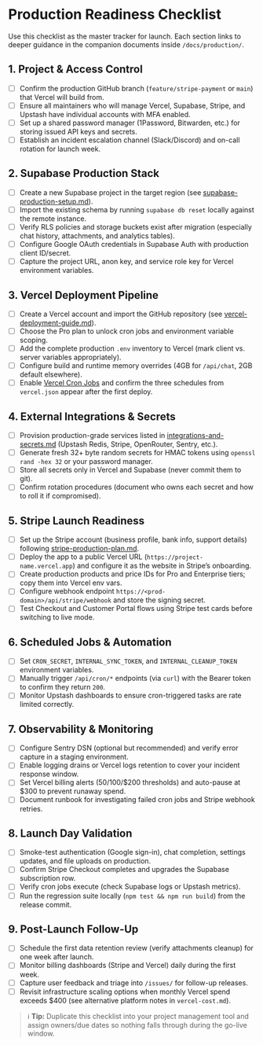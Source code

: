 # Production Readiness Checklist

Use this checklist as the master tracker for launch. Each section links to deeper guidance in the companion documents inside `/docs/production/`.

## 1. Project & Access Control

- [ ] Confirm the production GitHub branch (`feature/stripe-payment` or `main`) that Vercel will build from.
- [ ] Ensure all maintainers who will manage Vercel, Supabase, Stripe, and Upstash have individual accounts with MFA enabled.
- [ ] Set up a shared password manager (1Password, Bitwarden, etc.) for storing issued API keys and secrets.
- [ ] Establish an incident escalation channel (Slack/Discord) and on-call rotation for launch week.

## 2. Supabase Production Stack

- [ ] Create a new Supabase project in the target region (see [supabase-production-setup.md](./supabase-production-setup.md)).
- [ ] Import the existing schema by running `supabase db reset` locally against the remote instance.
- [ ] Verify RLS policies and storage buckets exist after migration (especially chat history, attachments, and analytics tables).
- [ ] Configure Google OAuth credentials in Supabase Auth with production client ID/secret.
- [ ] Capture the project URL, anon key, and service role key for Vercel environment variables.

## 3. Vercel Deployment Pipeline

- [ ] Create a Vercel account and import the GitHub repository (see [vercel-deployment-guide.md](./vercel-deployment-guide.md)).
- [ ] Choose the Pro plan to unlock cron jobs and environment variable scoping.
- [ ] Add the complete production `.env` inventory to Vercel (mark client vs. server variables appropriately).
- [ ] Configure build and runtime memory overrides (4GB for `/api/chat`, 2GB default elsewhere).
- [ ] Enable [Vercel Cron Jobs](https://vercel.com/docs/cron-jobs) and confirm the three schedules from `vercel.json` appear after the first deploy.

## 4. External Integrations & Secrets

- [ ] Provision production-grade services listed in [integrations-and-secrets.md](./integrations-and-secrets.md) (Upstash Redis, Stripe, OpenRouter, Sentry, etc.).
- [ ] Generate fresh 32+ byte random secrets for HMAC tokens using `openssl rand -hex 32` or your password manager.
- [ ] Store all secrets only in Vercel and Supabase (never commit them to git).
- [ ] Confirm rotation procedures (document who owns each secret and how to roll it if compromised).

## 5. Stripe Launch Readiness

- [ ] Set up the Stripe account (business profile, bank info, support details) following [stripe-production-plan.md](./stripe-production-plan.md).
- [ ] Deploy the app to a public Vercel URL (`https://project-name.vercel.app`) and configure it as the website in Stripe’s onboarding.
- [ ] Create production products and price IDs for Pro and Enterprise tiers; copy them into Vercel env vars.
- [ ] Configure webhook endpoint `https://<prod-domain>/api/stripe/webhook` and store the signing secret.
- [ ] Test Checkout and Customer Portal flows using Stripe test cards before switching to live mode.

## 6. Scheduled Jobs & Automation

- [ ] Set `CRON_SECRET`, `INTERNAL_SYNC_TOKEN`, and `INTERNAL_CLEANUP_TOKEN` environment variables.
- [ ] Manually trigger `/api/cron/*` endpoints (via `curl`) with the Bearer token to confirm they return `200`.
- [ ] Monitor Upstash dashboards to ensure cron-triggered tasks are rate limited correctly.

## 7. Observability & Monitoring

- [ ] Configure Sentry DSN (optional but recommended) and verify error capture in a staging environment.
- [ ] Enable logging drains or Vercel logs retention to cover your incident response window.
- [ ] Set Vercel billing alerts ($50/$100/$200 thresholds) and auto-pause at $300 to prevent runaway spend.
- [ ] Document runbook for investigating failed cron jobs and Stripe webhook retries.

## 8. Launch Day Validation

- [ ] Smoke-test authentication (Google sign-in), chat completion, settings updates, and file uploads on production.
- [ ] Confirm Stripe Checkout completes and upgrades the Supabase subscription row.
- [ ] Verify cron jobs execute (check Supabase logs or Upstash metrics).
- [ ] Run the regression suite locally (`npm test && npm run build`) from the release commit.

## 9. Post-Launch Follow-Up

- [ ] Schedule the first data retention review (verify attachments cleanup) for one week after launch.
- [ ] Monitor billing dashboards (Stripe and Vercel) daily during the first week.
- [ ] Capture user feedback and triage into `/issues/` for follow-up releases.
- [ ] Revisit infrastructure scaling options when monthly Vercel spend exceeds $400 (see alternative platform notes in `vercel-cost.md`).

> ℹ️ **Tip:** Duplicate this checklist into your project management tool and assign owners/due dates so nothing falls through during the go-live window.
